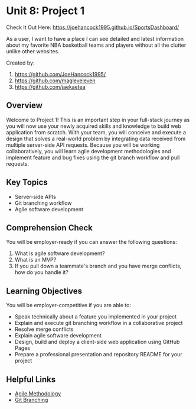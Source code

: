 # Unit 8: Project 1

Check It Out Here: 
https://joehancock1995.github.io/SportsDashboard/

As a user, I want to have a place I can see detailed and latest information about my favorite NBA basketball teams and players without all the clutter unlike other websites. 

Created by:
1) https://github.com/JoeHancock1995/
2) https://github.com/magleveleven 
3) https://github.com/jaekaetea


## Overview
Welcome to Project 1! This is an important step in your full-stack journey as you will now use your newly acquired skills and knowledge to build web application from scratch. With your team, you will conceive and execute a design that solves a real-world problem by integrating data received from multiple server-side API requests. Because you will be working collaboratively, you will learn agile development methodologies and implement feature and bug fixes using the git branch workflow and pull requests.

## Key Topics
* Server-side APIs
* Git branching workflow
* Agile software development

## Comprehension Check
You will be employer-ready if you can answer the following questions:
1. What is agile software development?
2. What is an MVP?
3. If you pull down a teammate's branch and you have merge conflicts, how do you handle it?

## Learning Objectives
You will be employer-competitive if you are able to:
* Speak technically about a feature you implemented in your project
* Explain and execute git branching workflow in a collaborative project
* Resolve merge conflicts
* Explain agile software development
* Design, build and deploy a client-side web application using GitHub Pages
* Prepare a professional presentation and repository README for your project

## Helpful Links
* [Agile Methodology](https://en.wikipedia.org/wiki/Agile_software_development)
* [Git Branching](https://git-scm.com/book/en/v2/Git-Branching-Branching-Workflows)
